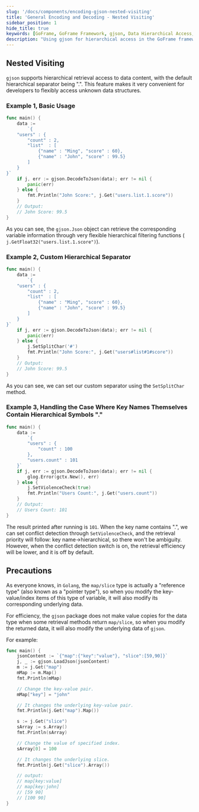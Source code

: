 ```yaml
---
slug: '/docs/components/encoding-gjson-nested-visiting'
title: 'General Encoding and Decoding - Nested Visiting'
sidebar_position: 1
hide_title: true
keywords: [GoFrame, GoFrame Framework, gjson, Data Hierarchical Access, JSON Decoding, Go Language, Encoding, Hierarchical Separator, Conflict Detection, Performance Optimization]
description: "Using gjson for hierarchical access in the GoFrame framework, accessing unknown data structures through flexible hierarchical separators. Includes setting custom separator characters and handling cases where key names themselves contain hierarchical symbols. Additionally, discusses the impact of modifying reference type variables in Go language and its effect on underlying data."
---
```


## Nested Visiting

`gjson` supports hierarchical retrieval access to data content, with the default hierarchical separator being ".". This feature makes it very convenient for developers to flexibly access unknown data structures.

### Example 1, Basic Usage

```go
func main() {
    data :=
        `{
    "users" : {
        "count" : 2,
        "list"  : [
            {"name" : "Ming", "score" : 60},
            {"name" : "John", "score" : 99.5}
        ]
    }
}`
    if j, err := gjson.DecodeToJson(data); err != nil {
        panic(err)
    } else {
        fmt.Println("John Score:", j.Get("users.list.1.score"))
    }
    // Output:
    // John Score: 99.5
}
```

As you can see, the `gjson.Json` object can retrieve the corresponding variable information through very flexible hierarchical filtering functions ( `j.GetFloat32("users.list.1.score")`).

### Example 2, Custom Hierarchical Separator

```go
func main() {
    data :=
        `{
    "users" : {
        "count" : 2,
        "list"  : [
            {"name" : "Ming", "score" : 60},
            {"name" : "John", "score" : 99.5}
        ]
    }
}`
    if j, err := gjson.DecodeToJson(data); err != nil {
        panic(err)
    } else {
        j.SetSplitChar('#')
        fmt.Println("John Score:", j.Get("users#list#1#score"))
    }
    // Output:
    // John Score: 99.5
}
```

As you can see, we can set our custom separator using the `SetSplitChar` method.

### Example 3, Handling the Case Where Key Names Themselves Contain Hierarchical Symbols "."

```go
func main() {
    data :=
        `{
        "users" : {
            "count" : 100
        },
        "users.count" : 101
    }`
    if j, err := gjson.DecodeToJson(data); err != nil {
        glog.Error(gctx.New(), err)
    } else {
        j.SetViolenceCheck(true)
        fmt.Println("Users Count:", j.Get("users.count"))
    }
    // Output:
    // Users Count: 101
}
```

The result printed after running is `101`. When the key name contains ".", we can set conflict detection through `SetViolenceCheck`, and the retrieval priority will follow: key name->hierarchical, so there won't be ambiguity. However, when the conflict detection switch is on, the retrieval efficiency will be lower, and it is off by default.

## Precautions

As everyone knows, in `Golang`, the `map/slice` type is actually a "reference type" (also known as a "pointer type"), so when you modify the key-value/index items of this type of variable, it will also modify its corresponding underlying data.

For efficiency, the `gjson` package does not make value copies for the data type when some retrieval methods return `map/slice`, so when you modify the returned data, it will also modify the underlying data of `gjson`.

For example:

```go
func main() {
    jsonContent := `{"map":{"key":"value"}, "slice":[59,90]}`
    j, _ := gjson.LoadJson(jsonContent)
    m := j.Get("map")
    mMap := m.Map()
    fmt.Println(mMap)

    // Change the key-value pair.
    mMap["key"] = "john"

    // It changes the underlying key-value pair.
    fmt.Println(j.Get("map").Map())

    s := j.Get("slice")
    sArray := s.Array()
    fmt.Println(sArray)

    // Change the value of specified index.
    sArray[0] = 100

    // It changes the underlying slice.
    fmt.Println(j.Get("slice").Array())

    // output:
    // map[key:value]
    // map[key:john]
    // [59 90]
    // [100 90]
}
```